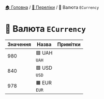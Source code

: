 ﻿[🏠 Головна](../README.MD) / [🎲 Переліки](./README.MD) / 🎲 Валюта `ECurrency`

# 🎲 Валюта `ECurrency`

| Значення | Назва | Примітки |
|---|---|---|
| 980 | 🟦 UAH </br> `UAH` ||
| 840 | 🟩 USD </br> `USD` ||
| 978 | 🟧 EUR </br> `EUR` ||